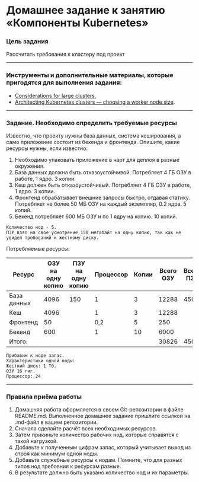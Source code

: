 # Домашнее задание к занятию «Компоненты Kubernetes»

### Цель задания

Рассчитать требования к кластеру под проект

------

### Инструменты и дополнительные материалы, которые пригодятся для выполнения задания:

- [Considerations for large clusters](https://kubernetes.io/docs/setup/best-practices/cluster-large/),
- [Architecting Kubernetes clusters — choosing a worker node size](https://learnk8s.io/kubernetes-node-size).

------

### Задание. Необходимо определить требуемые ресурсы
Известно, что проекту нужны база данных, система кеширования, а само приложение состоит из бекенда и фронтенда. Опишите, какие ресурсы нужны, если известно:

1. Необходимо упаковать приложение в чарт для деплоя в разные окружения. 
2. База данных должна быть отказоустойчивой. Потребляет 4 ГБ ОЗУ в работе, 1 ядро. 3 копии. 
3. Кеш должен быть отказоустойчивый. Потребляет 4 ГБ ОЗУ в работе, 1 ядро. 3 копии. 
4. Фронтенд обрабатывает внешние запросы быстро, отдавая статику. Потребляет не более 50 МБ ОЗУ на каждый экземпляр, 0.2 ядра. 5 копий. 
5. Бекенд потребляет 600 МБ ОЗУ и по 1 ядру на копию. 10 копий.

```
Количество нод - 5.
ПЗУ взял на свое усмотрение 150 мегабайт на одну копию, так как не увидел требований к жесткому диску.
```
Потребляемые ресурсы:

| Ресурс    | ОЗУ на одну копию | ПЗУ на одну копию | Процессор | Копии | Всего ОЗУ | Всего ПЗУ | Процессор |
|---------- |-------------------|-------------------|-----------|-------|-----------|-----------|-----------|
|База данных| 4096              | 150               | 1         | 3     | 12288     | 450       | 3         |
| Кеш       | 4096              |                   | 1         | 3     | 12288     |           | 3         |
| Фронтенд  | 50                |                   | 0,2       |5      | 250       |           | 1         |
|Бекенд     | 600               |                   | 1         | 10    |6000       |           | 10        |
|Итого:     |                   |                   |           |       |30826      |450        | 17        |

```
Прибавим к ноде запас.
Характеристики одной ноды:
Жесткий диск: 1 Tб.
ОЗУ 16 гиг.
Процессор: 24

```
----


### Правила приёма работы

1. Домашняя работа оформляется в своем Git-репозитории в файле README.md. Выполненное домашнее задание пришлите ссылкой на .md-файл в вашем репозитории.
2. Сначала сделайте расчёт всех необходимых ресурсов.
3. Затем прикиньте количество рабочих нод, которые справятся с такой нагрузкой.
4. Добавьте к полученным цифрам запас, который учитывает выход из строя как минимум одной ноды. 
5. Добавьте служебные ресурсы к нодам. Помните, что для разных типов нод требовния к ресурсам разные. 
6. В результате должно быть указано количество нод и их параметры.
